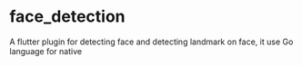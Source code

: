 # face_detection

A flutter plugin for detecting face and detecting landmark on face, it use Go language for native

